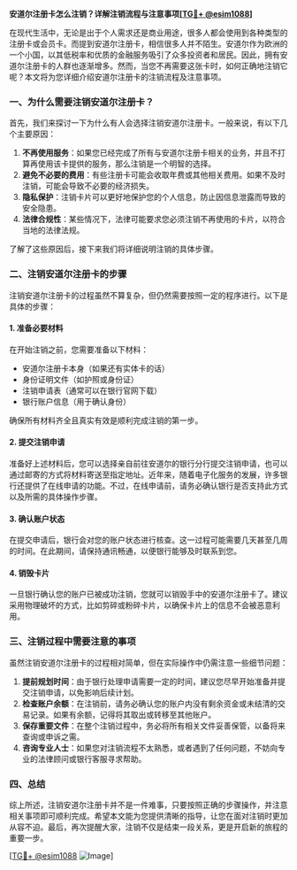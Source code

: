 **安道尔注册卡怎么注销？详解注销流程与注意事项[[TG💪+ @esim1088](https://t.me/s/esim1088)]**

在现代生活中，无论是出于个人需求还是商业用途，很多人都会使用到各种类型的注册卡或会员卡。而提到安道尔注册卡，相信很多人并不陌生。安道尔作为欧洲的一个小国，以其低税率和优质的金融服务吸引了众多投资者和居民。因此，拥有安道尔注册卡的人群也逐渐增多。然而，当您不再需要这张卡时，如何正确地注销它呢？本文将为您详细介绍安道尔注册卡的注销流程及注意事项。

### 一、为什么需要注销安道尔注册卡？

首先，我们来探讨一下为什么有人会选择注销安道尔注册卡。一般来说，有以下几个主要原因：

1. **不再使用服务**：如果您已经完成了所有与安道尔注册卡相关的业务，并且不打算再使用该卡提供的服务，那么注销是一个明智的选择。
2. **避免不必要的费用**：有些注册卡可能会收取年费或其他相关费用。如果不及时注销，可能会导致不必要的经济损失。
3. **隐私保护**：注销卡片可以更好地保护您的个人信息，防止因信息泄露而导致的安全隐患。
4. **法律合规性**：某些情况下，法律可能要求您必须注销不再使用的卡片，以符合当地的法律法规。

了解了这些原因后，接下来我们将详细说明注销的具体步骤。

### 二、注销安道尔注册卡的步骤

注销安道尔注册卡的过程虽然不算复杂，但仍然需要按照一定的程序进行。以下是具体的步骤：

#### 1. 准备必要材料

在开始注销之前，您需要准备以下材料：

- 安道尔注册卡本身（如果还有实体卡的话）
- 身份证明文件（如护照或身份证）
- 注销申请表（通常可以在银行官网下载）
- 银行账户信息（用于确认身份）

确保所有材料齐全且真实有效是顺利完成注销的第一步。

#### 2. 提交注销申请

准备好上述材料后，您可以选择亲自前往安道尔的银行分行提交注销申请，也可以通过邮寄的方式将材料寄送至指定地址。近年来，随着电子化服务的发展，许多银行还提供了在线申请的功能。不过，在线申请前，请务必确认银行是否支持此方式以及所需的具体操作步骤。

#### 3. 确认账户状态

在提交申请后，银行会对您的账户状态进行核查。这一过程可能需要几天甚至几周的时间。在此期间，请保持通讯畅通，以便银行能够及时联系到您。

#### 4. 销毁卡片

一旦银行确认您的账户已被成功注销，您就可以销毁手中的安道尔注册卡了。建议采用物理破坏的方式，比如剪碎或粉碎卡片，以确保卡片上的信息不会被恶意利用。

### 三、注销过程中需要注意的事项

虽然注销安道尔注册卡的过程相对简单，但在实际操作中仍需注意一些细节问题：

1. **提前规划时间**：由于银行处理申请需要一定的时间，建议您尽早开始准备并提交注销申请，以免影响后续计划。
2. **检查账户余额**：在注销前，请务必确认您的账户内没有剩余资金或未结清的交易记录。如果有余额，记得将其取出或转移至其他账户。
3. **保存重要文件**：在整个注销过程中，务必将所有相关文件妥善保管，以备将来查询或申诉之需。
4. **咨询专业人士**：如果您对注销流程不太熟悉，或者遇到了任何问题，不妨向专业的法律顾问或银行客服寻求帮助。

### 四、总结

综上所述，注销安道尔注册卡并不是一件难事，只要按照正确的步骤操作，并注意相关事项即可顺利完成。希望本文能为您提供清晰的指导，让您在面对注销时更加从容不迫。最后，再次提醒大家，注销不仅是结束一段关系，更是开启新的旅程的重要一步。

[[TG💪+ @esim1088](https://t.me/s/esim1088) ![Image](https://i.postimg.cc/4NQfJmqS/Snipaste-2025-05-13-00-14-12.png)]